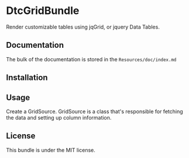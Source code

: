 DtcGridBundle
==============

Render customizable tables using jqGrid, or jquery Data Tables.

Documentation
-------------

The bulk of the documentation is stored in the `Resources/doc/index.md`

Installation
------------

Usage
-----

Create a GridSource. GridSource is a class that's responsible for fetching the
data and setting up column information.

License
-------

This bundle is under the MIT license.